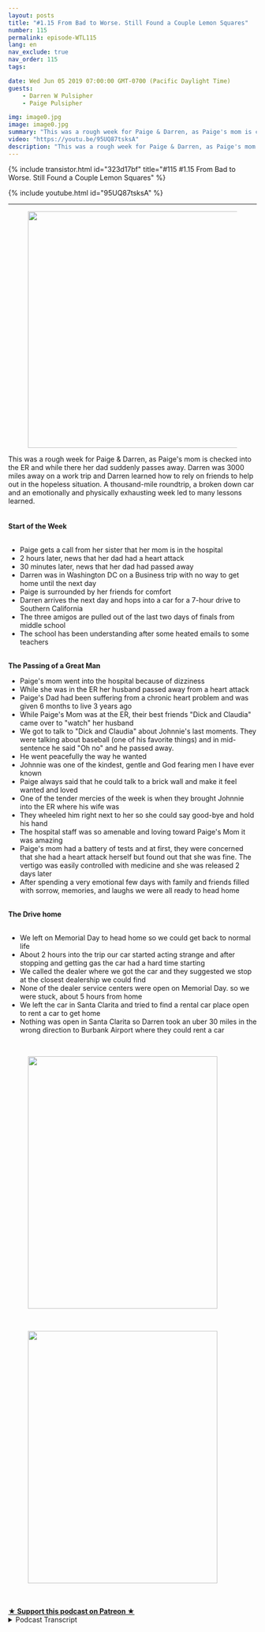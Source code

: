 ```yaml
---
layout: posts
title: "#1.15 From Bad to Worse. Still Found a Couple Lemon Squares"
number: 115
permalink: episode-WTL115
lang: en
nav_exclude: true
nav_order: 115
tags:

date: Wed Jun 05 2019 07:00:00 GMT-0700 (Pacific Daylight Time)
guests:
    - Darren W Pulsipher
    - Paige Pulsipher

img: image0.jpg
image: image0.jpg
summary: "This was a rough week for Paige & Darren, as Paige's mom is checked into the ER and while there her dad suddenly passes away. Darren was 3000 miles away on a work trip and Darren learned how to rely on friends to help out in the hopeless situation. A thousand-mile roundtrip, a broken down car and an emotionally and physically exhausting week led to many lessons learned."
video: "https://youtu.be/95UQ87tsksA"
description: "This was a rough week for Paige & Darren, as Paige's mom is checked into the ER and while there her dad suddenly passes away. Darren was 3000 miles away on a work trip and Darren learned how to rely on friends to help out in the hopeless situation. A thousand-mile roundtrip, a broken down car and an emotionally and physically exhausting week led to many lessons learned."
---
```


<div>
{% include transistor.html id="323d17bf" title="#115 #1.15 From Bad to Worse. Still Found a Couple Lemon Squares" %}

{% include youtube.html id="95UQ87tsksA" %}
</div>

---

<html><head></head><body><div><figure data-trix-attachment="{&quot;contentType&quot;:&quot;image&quot;,&quot;height&quot;:480,&quot;url&quot;:&quot;https://lh3.googleusercontent.com/-9f58OOi3B5I/XPdHI-IKrgI/AAAAAAABYFg/yI84QNZZ-V8MKD2lU0P27qyrezAYZcG7QCK8BGAs/s640/2019-06-04.jpg&quot;,&quot;width&quot;:640}" data-trix-content-type="image" class="attachment attachment--preview"><img src="./image0.jpg" width="640" height="480"><figcaption class="attachment__caption"></figcaption></figure></div><div>This was a rough week for Paige &amp; Darren, as Paige's mom is checked into the ER and while there her dad suddenly passes away. Darren was 3000 miles away on a work trip and Darren learned how to rely on friends to help out in the hopeless situation. A thousand-mile roundtrip, a broken down car and an emotionally and physically exhausting week led to many lessons learned.</div><div><br></div><div><strong><br>Start of the Week<br></strong><br></div><ul><li>Paige gets a call from her sister that her mom is in the hospital</li><li>2 hours later, news that her dad had a heart attack</li><li>30 minutes later, news that her dad had passed away</li><li>Darren was in Washington DC on a Business trip with no way to get home until the next day</li><li>Paige is surrounded by her friends for comfort</li><li>Darren arrives the next day and hops into a car for a 7-hour drive to Southern California</li><li>The three amigos are pulled out of the last two days of finals from middle school</li><li>The school has been understanding after some heated emails to some teachers</li></ul><div><strong><br>The Passing of a Great Man</strong></div><ul><li>Paige's mom went into the hospital because of dizziness&nbsp;</li><li>While she was in the ER her husband passed away from a heart attack</li><li>Paige's Dad had been suffering from a chronic heart problem and was given 6 months to live 3 years ago</li><li>While Paige's Mom was at the ER, their best friends "Dick and Claudia" came over to "watch" her husband</li><li>We got to talk to "Dick and Claudia" about Johnnie's last moments. They were talking about baseball (one of his favorite things) and in mid-sentence he said "Oh no" and he passed away.&nbsp;</li><li>He went peacefully the way he wanted</li><li>Johnnie was one of the kindest, gentle and God fearing men I have ever known&nbsp;</li><li>Paige always said that he could talk to a brick wall and make it feel wanted and loved</li><li>One of the tender mercies of the week is when they brought Johnnie into the ER where his wife was</li><li>They wheeled him right next to her so she could say good-bye and hold his hand</li><li>The hospital staff was so amenable and loving toward Paige's Mom it was amazing</li><li>Paige's mom had a battery of tests and at first, they were concerned that she had a heart attack herself but found out that she was fine. The vertigo was easily controlled with medicine and she was released 2 days later</li><li>After spending a very emotional few days with family and friends filled with sorrow, memories, and laughs we were all ready to head home</li></ul><div><strong><br>The Drive home<br></strong><br></div><ul><li>We left on Memorial Day to head home so we could get back to normal life</li><li>About 2 hours into the trip our car started acting strange and after stopping and getting gas the car had a hard time starting</li><li>We called the dealer where we got the car and they suggested we stop at the closest dealership we could find</li><li>None of the dealer service centers were open on Memorial Day. so we were stuck, about 5 hours from home</li><li>We left the car in Santa Clarita and tried to find a rental car place open to rent a car to get home</li><li>Nothing was open in Santa Clarita so Darren took an uber 30 miles in the wrong direction to Burbank Airport where they could rent a car</li></ul><div><br></div><div><figure data-trix-attachment="{&quot;contentType&quot;:&quot;image&quot;,&quot;height&quot;:512,&quot;url&quot;:&quot;https://lh3.googleusercontent.com/-nQn7xDSaoz4/XPdHSosgO1I/AAAAAAABYFw/nHiZOfwtqlgB1XUUAZT-tHsR2ffQhp8EgCK8BGAs/s512/2019-06-04.jpg&quot;,&quot;width&quot;:384}" data-trix-content-type="image" class="attachment attachment--preview"><img src="./image1.jpg" width="384" height="512"><figcaption class="attachment__caption"></figcaption></figure></div><div><br></div><div><figure data-trix-attachment="{&quot;contentType&quot;:&quot;image&quot;,&quot;height&quot;:512,&quot;url&quot;:&quot;https://lh3.googleusercontent.com/-3mbnAydt0uw/XPdGxeBkZoI/AAAAAAABYFM/vMQ9EohtxTYcukwaPRkGustdaOLBp8BfwCK8BGAs/s512/2019-06-04.jpg&quot;,&quot;width&quot;:384}" data-trix-content-type="image" class="attachment attachment--preview"><img src="./image2.jpg" width="384" height="512"><figcaption class="attachment__caption"></figcaption></figure></div><div><br><br></div>
<strong>
  <a href="https://www.patreon.com/wheresthelemonade" target="_donate" rel="payment" title="★ Support this podcast on Patreon ★">★ Support this podcast on Patreon ★</a>
</strong></body></html>

<details>
<summary> Podcast Transcript </summary>

<p></p>

</details>
